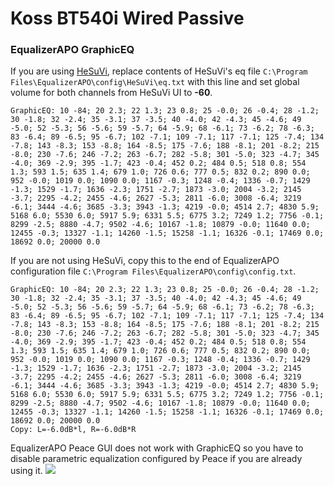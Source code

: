 # Koss BT540i Wired Passive
### EqualizerAPO GraphicEQ
If you are using [HeSuVi](https://sourceforge.net/projects/hesuvi/), replace contents of HeSuVi's eq file `C:\Program Files\EqualizerAPO\config\HeSuVi\eq.txt` with this line and set global volume for both channels from HeSuVi UI to **-60**.
```
GraphicEQ: 10 -84; 20 2.3; 22 1.3; 23 0.8; 25 -0.0; 26 -0.4; 28 -1.2; 30 -1.8; 32 -2.4; 35 -3.1; 37 -3.5; 40 -4.0; 42 -4.3; 45 -4.6; 49 -5.0; 52 -5.3; 56 -5.6; 59 -5.7; 64 -5.9; 68 -6.1; 73 -6.2; 78 -6.3; 83 -6.4; 89 -6.5; 95 -6.7; 102 -7.1; 109 -7.1; 117 -7.1; 125 -7.4; 134 -7.8; 143 -8.3; 153 -8.8; 164 -8.5; 175 -7.6; 188 -8.1; 201 -8.2; 215 -8.0; 230 -7.6; 246 -7.2; 263 -6.7; 282 -5.8; 301 -5.0; 323 -4.7; 345 -4.0; 369 -2.9; 395 -1.7; 423 -0.4; 452 0.2; 484 0.5; 518 0.8; 554 1.3; 593 1.5; 635 1.4; 679 1.0; 726 0.6; 777 0.5; 832 0.2; 890 0.0; 952 -0.0; 1019 0.0; 1090 0.0; 1167 -0.3; 1248 -0.4; 1336 -0.7; 1429 -1.3; 1529 -1.7; 1636 -2.3; 1751 -2.7; 1873 -3.0; 2004 -3.2; 2145 -3.7; 2295 -4.2; 2455 -4.6; 2627 -5.3; 2811 -6.0; 3008 -6.4; 3219 -6.1; 3444 -4.6; 3685 -3.3; 3943 -1.3; 4219 -0.0; 4514 2.7; 4830 5.9; 5168 6.0; 5530 6.0; 5917 5.9; 6331 5.5; 6775 3.2; 7249 1.2; 7756 -0.1; 8299 -2.5; 8880 -4.7; 9502 -4.6; 10167 -1.8; 10879 -0.0; 11640 0.0; 12455 -0.3; 13327 -1.1; 14260 -1.5; 15258 -1.1; 16326 -0.1; 17469 0.0; 18692 0.0; 20000 0.0
```
If you are not using HeSuVi, copy this to the end of EqualizerAPO configuration file `C:\Program Files\EqualizerAPO\config\config.txt`.
```
GraphicEQ: 10 -84; 20 2.3; 22 1.3; 23 0.8; 25 -0.0; 26 -0.4; 28 -1.2; 30 -1.8; 32 -2.4; 35 -3.1; 37 -3.5; 40 -4.0; 42 -4.3; 45 -4.6; 49 -5.0; 52 -5.3; 56 -5.6; 59 -5.7; 64 -5.9; 68 -6.1; 73 -6.2; 78 -6.3; 83 -6.4; 89 -6.5; 95 -6.7; 102 -7.1; 109 -7.1; 117 -7.1; 125 -7.4; 134 -7.8; 143 -8.3; 153 -8.8; 164 -8.5; 175 -7.6; 188 -8.1; 201 -8.2; 215 -8.0; 230 -7.6; 246 -7.2; 263 -6.7; 282 -5.8; 301 -5.0; 323 -4.7; 345 -4.0; 369 -2.9; 395 -1.7; 423 -0.4; 452 0.2; 484 0.5; 518 0.8; 554 1.3; 593 1.5; 635 1.4; 679 1.0; 726 0.6; 777 0.5; 832 0.2; 890 0.0; 952 -0.0; 1019 0.0; 1090 0.0; 1167 -0.3; 1248 -0.4; 1336 -0.7; 1429 -1.3; 1529 -1.7; 1636 -2.3; 1751 -2.7; 1873 -3.0; 2004 -3.2; 2145 -3.7; 2295 -4.2; 2455 -4.6; 2627 -5.3; 2811 -6.0; 3008 -6.4; 3219 -6.1; 3444 -4.6; 3685 -3.3; 3943 -1.3; 4219 -0.0; 4514 2.7; 4830 5.9; 5168 6.0; 5530 6.0; 5917 5.9; 6331 5.5; 6775 3.2; 7249 1.2; 7756 -0.1; 8299 -2.5; 8880 -4.7; 9502 -4.6; 10167 -1.8; 10879 -0.0; 11640 0.0; 12455 -0.3; 13327 -1.1; 14260 -1.5; 15258 -1.1; 16326 -0.1; 17469 0.0; 18692 0.0; 20000 0.0
Copy: L=-6.0dB*l, R=-6.0dB*R
```
EqualizerAPO Peace GUI does not work with GraphicEQ so you have to disable parametric equalization configured by Peace if you are already using it.
![](https://raw.githubusercontent.com/jaakkopasanen/AutoEq/master/results/SBAF-Serious/innerfidelity/onear/Koss%20BT540i%20Wired%20Passive/Koss%20BT540i%20Wired%20Passive.png)
